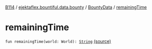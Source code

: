 [B114](../../index.md) / [ejektaflex.bountiful.data.bounty](../index.md) / [BountyData](index.md) / [remainingTime](./remaining-time.md)

# remainingTime

`fun remainingTime(world: World): `[`String`](https://kotlinlang.org/api/latest/jvm/stdlib/kotlin/-string/index.html) [(source)](https://github.com/ejektaflex/Bountiful/tree/develop/src/main/kotlin/ejektaflex/bountiful/data/bounty/BountyData.kt#L95)